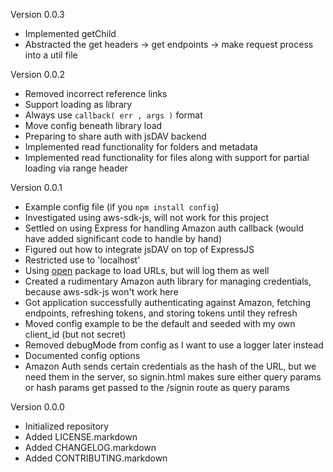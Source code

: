 Version 0.0.3
* Implemented getChild
* Abstracted the get headers -> get endpoints -> make request process into a util file

Version 0.0.2
* Removed incorrect reference links
* Support loading as library
* Always use ``callback( err , args )`` format
* Move config beneath library load
* Preparing to share auth with jsDAV backend
* Implemented read functionality for folders and metadata
* Implemented read functionality for files along with support for partial loading via range header

Version 0.0.1
* Example config file (if you ``npm install config``)
* Investigated using aws-sdk-js, will not work for this project
* Settled on using Express for handling Amazon auth callback (would have added significant code to handle by hand)
* Figured out how to integrate jsDAV on top of ExpressJS
* Restricted use to 'localhost'
* Using [open](https://www.npmjs.com/package/open) package to load URLs, but will log them as well
* Created a rudimentary Amazon auth library for managing credentials, because aws-sdk-js won't work here
* Got application successfully authenticating against Amazon, fetching endpoints, refreshing tokens, and storing tokens until they refresh
* Moved config example to be the default and seeded with my own client\_id (but not secret)
* Removed debugMode from config as I want to use a logger later instead
* Documented config options
* Amazon Auth sends certain credentials as the hash of the URL, but we need them in the server, so signin.html makes sure either query params or hash params get passed to the /signin route as query params

Version 0.0.0
* Initialized repository
* Added LICENSE.markdown
* Added CHANGELOG.markdown
* Added CONTRIBUTING.markdown
